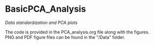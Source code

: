 # BasicPCA_Analysis

*Data standardization and PCA plots*

The code is provided in the PCA_analysis.org file along with the figures. PNG and PDF figure files can be found in the "/Data" folder.
